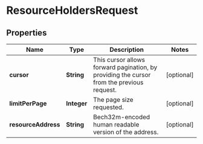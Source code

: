 

# ResourceHoldersRequest


## Properties

| Name | Type | Description | Notes |
|------------ | ------------- | ------------- | -------------|
|**cursor** | **String** | This cursor allows forward pagination, by providing the cursor from the previous request. |  [optional] |
|**limitPerPage** | **Integer** | The page size requested. |  [optional] |
|**resourceAddress** | **String** | Bech32m-encoded human readable version of the address. |  [optional] |



